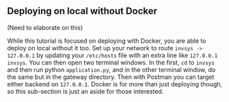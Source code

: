 ## Deploying on local without Docker

(Need to elaborate on this)

While this tutorial is focused on deploying with Docker, you are able to deploy on local without it too. 
Set up your network to route `invsys -> 127.0.0.1` by updating your `/etc/hosts` file with an extra line like `127.0.0.1 invsys`. 
You can then open two terminal windows. In the first, `cd` to `invsys` and then run python `application.py`, and in the other terminal 
window, do the same but in the gateway directory. Then with Postman you can target either backend on `127.0.0.1`. Docker is for 
more than just deploying though, so this sub-section is just an aside for those interested.